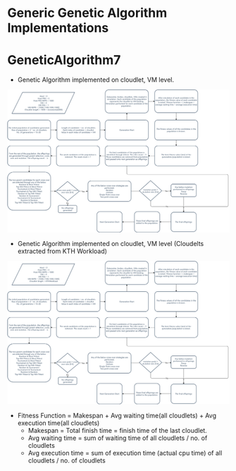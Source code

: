 # Generic Genetic Algorithm Implementations

# GeneticAlgorithm7

* Genetic Algorithm implemented on cloudlet, VM level.

![alt text](https://github.com/abhijithremesh/SchedulingHeuristics/blob/main/images/ga-cloudlet-arbitrary.png)

* Genetic Algorithm implemented on cloudlet, VM level (Cloudelts extracted from KTH Workload)

![alt text](https://github.com/abhijithremesh/SchedulingHeuristics/blob/main/images/ga-cloudlet-KTHworkload.png)

* Fitness Function = Makespan + Avg waiting time(all cloudlets) + Avg execution time(all cloudlets)
   *  Makespan = Total finish time = finish time of the last cloudlet.
   *  Avg waiting time = sum of waiting time of all cloudlets / no. of cloudlets
   *  Avg execution time = sum of execution time (actual cpu time) of all cloudlets / no. of cloudlets   







